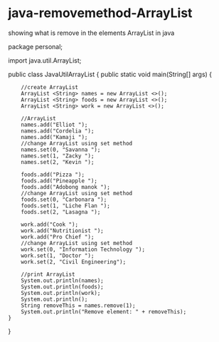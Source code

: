 # java-removemethod-ArrayList
showing what is remove in the elements ArrayList in java


package personal;

import java.util.ArrayList;

public class JavaUtilArrayList {
	public static void main(String[] args) {
		
		//create ArrayList
		ArrayList <String> names = new ArrayList <>();
		ArrayList <String> foods = new ArrayList <>();
		ArrayList <String> work = new ArrayList <>();
		
		//ArrayList
		names.add("Elliot ");
		names.add("Cordelia ");
		names.add("Kamaji ");
		//change ArrayList using set method
		names.set(0, "Savanna ");
		names.set(1, "Zacky ");
		names.set(2, "Kevin ");
		
		foods.add("Pizza ");
		foods.add("Pineapple ");
		foods.add("Adobong manok ");
		//change ArrayList using set method
		foods.set(0, "Carbonara ");
		foods.set(1, "Liche Flan ");
		foods.set(2, "Lasagna ");
		
		work.add("Cook ");
		work.add("Nutritionist ");
		work.add("Pro Chief ");
		//change ArrayList using set method
		work.set(0, "Information Technology ");
		work.set(1, "Doctor ");
		work.set(2, "Civil Engineering");

		//print ArrayList
		System.out.println(names);
		System.out.println(foods);
		System.out.println(work);
		System.out.println();
		String removeThis = names.remove(1);
		System.out.println("Remove element: " + removeThis);
	}
}



